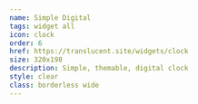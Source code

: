 ```yaml
---
name: Simple Digital
tags: widget all
icon: clock
order: 6
href: https://translucent.site/widgets/clock
size: 320x198
description: Simple, themable, digital clock
style: clear
class: borderless wide
---
```



